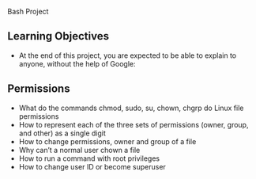 Bash Project 
## Learning Objectives
- At the end of this project, you are expected to be able to explain to anyone, without the help of Google:

## Permissions
- What do the commands chmod, sudo, su, chown, chgrp do
Linux file permissions
- How to represent each of the three sets of permissions (owner, group, and other) as a single digit
- How to change permissions, owner and group of a file
- Why can’t a normal user chown a file
- How to run a command with root privileges
- How to change user ID or become superuser
